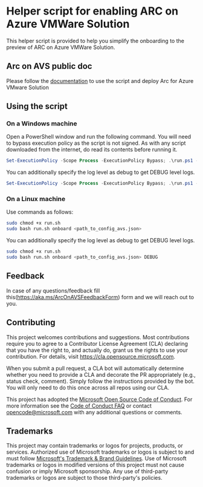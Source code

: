 # Helper script for enabling ARC on Azure VMWare Solution

This helper script is provided to help you simplify the onboarding to the preview of ARC on Azure VMWare Solution.

## Arc on AVS public doc

Please follow the [documentation](https://learn.microsoft.com/en-us/azure/azure-vmware/deploy-arc-for-azure-vmware-solution?tabs=windows) to use the script and deploy Arc for Azure VMware Solution

## Using the script

### On a Windows machine

Open a PowerShell window and run the following command. You will need to bypass execution policy as the script is not signed.
As with any script downloaded from the internet, do read its contents before running it.

```powershell
Set-ExecutionPolicy -Scope Process -ExecutionPolicy Bypass; .\run.ps1 -Operation onboard -FilePath <path_to_config_avs.json>
```
You can additionally specify the log level as debug to get DEBUG level logs.

```powershell
Set-ExecutionPolicy -Scope Process -ExecutionPolicy Bypass; .\run.ps1 -Operation onboard -FilePath <path_to_config_avs.json> -LogLevel DEBUG
```

### On a Linux machine

Use commands as follows:

```bash
sudo chmod +x run.sh 
sudo bash run.sh onboard <path_to_config_avs.json>
```
You can additionally specify the log level as debug to get DEBUG level logs.

```bash
sudo chmod +x run.sh
sudo bash run.sh onboard <path_to_config_avs.json> DEBUG
```

## Feedback

In case of any questions/feedback fill this(https://aka.ms/ArcOnAVSFeedbackForm) form and we will reach out to you.

## Contributing

This project welcomes contributions and suggestions.  Most contributions require you to agree to a
Contributor License Agreement (CLA) declaring that you have the right to, and actually do, grant us
the rights to use your contribution. For details, visit https://cla.opensource.microsoft.com.

When you submit a pull request, a CLA bot will automatically determine whether you need to provide
a CLA and decorate the PR appropriately (e.g., status check, comment). Simply follow the instructions
provided by the bot. You will only need to do this once across all repos using our CLA.

This project has adopted the [Microsoft Open Source Code of Conduct](https://opensource.microsoft.com/codeofconduct/).
For more information see the [Code of Conduct FAQ](https://opensource.microsoft.com/codeofconduct/faq/) or
contact [opencode@microsoft.com](mailto:opencode@microsoft.com) with any additional questions or comments.

## Trademarks

This project may contain trademarks or logos for projects, products, or services. Authorized use of Microsoft 
trademarks or logos is subject to and must follow 
[Microsoft's Trademark & Brand Guidelines](https://www.microsoft.com/en-us/legal/intellectualproperty/trademarks/usage/general).
Use of Microsoft trademarks or logos in modified versions of this project must not cause confusion or imply Microsoft sponsorship.
Any use of third-party trademarks or logos are subject to those third-party's policies.
